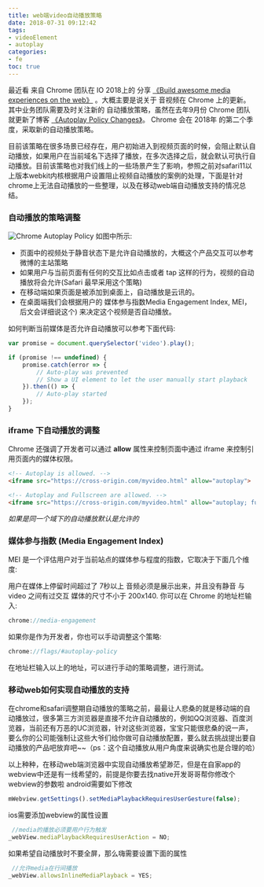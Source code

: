 ```yaml
---
title: web端video自动播放策略
date: 2018-07-31 09:12:42
tags: 
- videoElement
- autoplay
categories:
- fe
toc: true
---
```

最近看 来自 Chrome 团队在 IO 2018上的 分享 [《Build awesome media experiences on the web》](https://www.youtube.com/watch?v=5azRhKsSU_M) 。大概主要是说关于 音视频在 Chrome 上的更新。其中业务团队需要及时关注新的 自动播放策略，虽然在去年9月份 Chrome 团队就更新了博客 [《Autoplay Policy Changes》](https://developers.google.com/web/updates/2017/09/autoplay-policy-changes)。 Chrome 会在 2018年 的第二个季度，采取新的自动播放策略。

目前该策略在很多场景已经存在，用户初始进入到视频页面的时候，会阻止默认自动播放，如果用户在当前域名下选择了播放，在多次选择之后，就会默认可执行自动播放。目前该策略也对我们线上的一些场景产生了影响，参照之前对safari11以上版本webkit内核根据用户设置阻止视频自动播放的案例的处理，下面是针对chrome上无法自动播放的一些整理，以及在移动web端自动播放支持的情况总结。
<!-- more -->
### 自动播放的策略调整
![Chrome Autoplay Policy](http://img1.vued.vanthink.cn/vueda728bcacf470e6922f5ba6325af54c81.png)
如图中所示:
* 页面中的视频处于静音状态下是允许自动播放的，大概这个产品交互可以参考 微博的主站策略
* 如果用户与当前页面有任何的交互比如点击或者 tap 这样的行为，视频的自动播放将会允许(Safari 最早采用这个策略)
* 在移动端如果页面是被添加到桌面上，自动播放是云讯的。
* 在桌面端我们会根据用户的 媒体参与指数Media Engagement Index, MEI，后文会详细说这个) 来决定这个视频是否自动播放。

如何判断当前媒体是否允许自动播放可以参考下面代码:
```javascript
var promise = document.querySelector('video').play();

if (promise !== undefined) {  
    promise.catch(error => {
        // Auto-play was prevented
        // Show a UI element to let the user manually start playback
    }).then(() => {
        // Auto-play started
    });
}
```
### iframe 下自动播放的调整
Chrome 还强调了开发者可以通过 **allow** 属性来控制页面中通过 iframe 来控制引用页面内的媒体权限。
```html
<!-- Autoplay is allowed. -->  
<iframe src="https://cross-origin.com/myvideo.html" allow="autoplay">

<!-- Autoplay and Fullscreen are allowed. -->  
<iframe src="https://cross-origin.com/myvideo.html" allow="autoplay; fullscreen">  
```
*如果是同一个域下的自动播放默认是允许的*

### 媒体参与指数 (Media Engagement Index)
MEI 是一个评估用户对于当前站点的媒体参与程度的指数，它取决于下面几个维度:

用户在媒体上停留时间超过了 7秒以上
音频必须是展示出来，并且没有静音
与 video 之间有过交互
媒体的尺寸不小于 200x140.
你可以在 Chrome 的地址栏输入:
```javascript
chrome://media-engagement
```
如果你是作为开发者，你也可以手动调整这个策略:
```javascript
chrome://flags/#autoplay-policy  
```
在地址栏输入以上的地址，可以进行手动的策略调整，进行测试。
### 移动web如何实现自动播放的支持
在chrome和safari调整期自动播放的策略之前，最最让人悲桑的就是移动端的自动播放过，很多第三方浏览器是直接不允许自动播放的，例如QQ浏览器、百度浏览器，当前还有万恶的UC浏览器，针对这些浏览器，宝宝只能很悲桑的说一声，要么你的公司能强制让这些大爷们给你做可自动播放配置，要么就去挑战提出要自动播放的产品吧放弃吧~~（ps：这个自动播放从用户角度来说确实也是合理的哈）
    
以上种种，在移动web端浏览器中实现自动播放希望渺茫，但是在自家app的webview中还是有一线希望的，前提是你要去找native开发哥哥帮你修改个webview的参数啦
android需要如下修改
```javascript
mWebview.getSettings().setMediaPlaybackRequiresUserGesture(false);
```
ios需要添加webview的属性设置
```javascript
 //media的播放必须要用户行为触发
_webView.mediaPlaybackRequiresUserAction = NO;
```
如果希望自动播放时不要全屏，那么嗨需要设置下面的属性
```javascript
 //允许media在行间播放
_webView.allowsInlineMediaPlayback = YES;
```